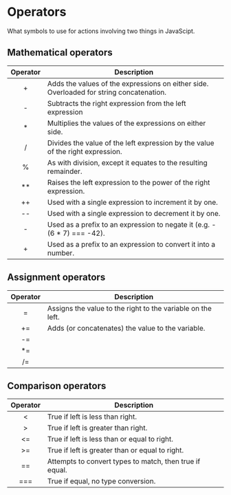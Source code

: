 # Operators

What symbols to use for actions involving two things in JavaScipt.

## Mathematical operators

| Operator | Description                                                                             |
| :------: | --------------------------------------------------------------------------------------- |
| +        | Adds the values of the expressions on either side. Overloaded for string concatenation. |
| -        | Subtracts the right expression from the left expression                                 |
| *        | Multiplies the values of the expressions on either side.                                |
| /        | Divides the value of the left expression by the value of the right expression.          |
| %        | As with division, except it equates to the resulting remainder.                         |
| **       | Raises the left expression to the power of the right expression.                        |
| ++       | Used with a single expression to increment it by one.                                   |
| --       | Used with a single expression to decrement it by one.                                   |
| -        | Used as a prefix to an expression to negate it (e.g. -(6 * 7) === -42).                 |
| +        | Used as a prefix to an expression to convert it into a number.                          |

## Assignment operators

| Operator | Description                                                 |
| :------: | ----------------------------------------------------------- |
| =        | Assigns the value to the right to the variable on the left. |
| +=       | Adds (or concatenates) the value to the variable.           |
| -=       |                                                             |
| *=       |                                                             |
| /=       |                                                             |

## Comparison operators

| Operator | Description                                             |
| :------: | ------------------------------------------------------- |
| <        | True if left is less than right.                        |
| >        | True if left is greater than right.                     |
| <=       | True if left is less than or equal to right.            |
| >=       | True if left is greater than or equal to right.         |
| ==       | Attempts to convert types to match, then true if equal. |
| ===      | True if equal, no type conversion.                      |


